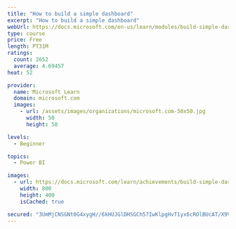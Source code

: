 ```yaml
---
title: "How to build a simple dashboard"
excerpt: "How to build a simple dashboard"
webUrl: https://docs.microsoft.com/en-us/learn/modules/build-simple-dashboard/
type: course
price: Free
length: PT31M
ratings:
  count: 2652
  average: 4.69457
heat: 52

provider:
  name: Microsoft Learn
  domain: microsoft.com
  images:
    - url: /assets/images/organizations/microsoft.com-50x50.jpg
      width: 50
      height: 50

levels:
  - Beginner

topics:
  - Power BI

images:
  - url: https://docs.microsoft.com/learn/achievements/build-simple-dashboard-social.png
    width: 800
    height: 400
    isCached: true

secured: "3UmMjCNSGNt0G4xygH//6kHUJGlDHSGCh57IwKlpgHvT1yx6cROlBUcAT/X9VIw9EzRr4gDC+OrUFnDYEZj+7E514aLZLbyJbKnS3yrqHB+SwR8YpFU3eP/MXKWUPlXsrlUtPtweGFoIwtxtjmUxXK1NI/3y9Ianq2nnGJxooX2fjwYla9rpr67wETjupJsDUJ44oeq+gbiFfXwKcTB/GpIEd0cMNVMeoOVbQRXFh5e2Y/Xk2+Z0NIR00i4+RVxGgvAI1nSYBAXjatVo47zVQbo1AAvLVVZe3ytc/oV3q7s6V7vp/lC9X5g2niBByAxrdn1A8hNsNDbHrSy42plQ5/ee5HICvnSCC0vZWG4+GoLWCJeNUZxtJ5vGSLFOflQ5kdP5GsWAwBUST9L8CIdkYxf6OzytbVc+3T3UTJL3lUI=;nlqHeiTGN5w64Qteor1y1w=="
---
```


